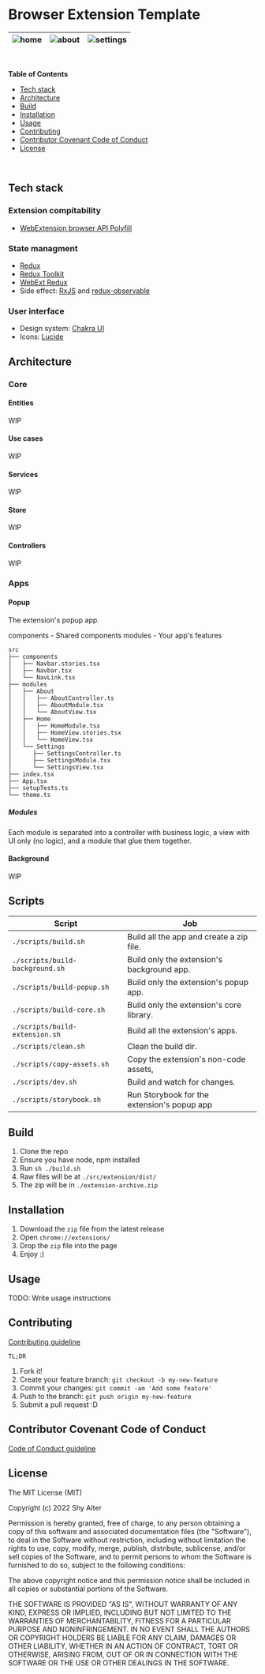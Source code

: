 # Browser Extension Template

| ![home](https://user-images.githubusercontent.com/13174025/230798365-c448e8e4-864f-40bd-89e3-7a05f5a2418d.png) | ![about](https://user-images.githubusercontent.com/13174025/230798368-8bb5c4d1-61c1-4f0a-8766-96e1e07d4988.png) | ![settings](https://user-images.githubusercontent.com/13174025/230798370-f04a1ab2-f74c-4bca-8c3e-2838f822f592.png) |
| -------------------------------------------------------------------------------------------------------------- | --------------------------------------------------------------------------------------------------------------- | ------------------------------------------------------------------------------------------------------------------ |

<br>

**Table of Contents**

- [Tech stack](#tech-stack)
- [Architecture](#architecture)
- [Build](#build)
- [Installation](#installation)
- [Usage](#usage)
- [Contributing](#contributing)
- [Contributor Covenant Code of Conduct](#contributor-covenant-code-of-conduct)
- [License](#license)

<br>

## Tech stack

### Extension compitability

- [WebExtension browser API Polyfill](https://github.com/mozilla/webextension-polyfill)

### State managment

- [Redux](https://redux.js.org/)
- [Redux Toolkit](https://redux-toolkit.js.org/)
- [WebExt Redux](https://github.com/tshaddix/webext-redux)
- Side effect: [RxJS](https://rxjs.dev/guide/overview) and [redux-observable](https://redux-observable.js.org/)

### User interface

- Design system: [Chakra UI](https://chakra-ui.com/)
- Icons: [Lucide](https://lucide.dev/)

## Architecture

### Core

#### Entities

WIP

#### Use cases

WIP

#### Services

WIP

#### Store

WIP

#### Controllers

WIP

### Apps

#### Popup

The extension's popup app.

components - Shared components
modules - Your app's features

```console
src
├── components
│   ├── Navbar.stories.tsx
│   ├── Navbar.tsx
│   └── NavLink.tsx
├── modules
│   ├── About
│   │   ├── AboutController.ts
│   │   ├── AboutModule.tsx
│   │   └── AboutView.tsx
│   ├── Home
│   │   ├── HomeModule.tsx
│   │   ├── HomeView.stories.tsx
│   │   └── HomeView.tsx
│   └── Settings
│      ├── SettingsController.ts
│      ├── SettingsModule.tsx
│      └── SettingsView.tsx
├── index.tsx
├── App.tsx
├── setupTests.ts
└── theme.ts
```

##### Modules

Each module is separated into a controller with business logic, a view with UI only (no logic), and a module that glue them together.

#### Background

WIP

## Scripts

| Script                          | Job                                         |
| ------------------------------- | ------------------------------------------- |
| `./scripts/build.sh`            | Build all the app and create a zip file.    |
| `./scripts/build-background.sh` | Build only the extension's background app.  |
| `./scripts/build-popup.sh`      | Build only the extension's popup app.       |
| `./scripts/build-core.sh`       | Build only the extension's core library.    |
| `./scripts/build-extension.sh`  | Build all the extension's apps.             |
| `./scripts/clean.sh`            | Clean the build dir.                        |
| `./scripts/copy-assets.sh`      | Copy the extension's non-code assets,       |
| `./scripts/dev.sh`              | Build and watch for changes.                |
| `./scripts/storybook.sh`        | Run Storybook for the extension's popup app |

## Build

1. Clone the repo
2. Ensure you have node, npm installed
3. Run `sh ./build.sh`
4. Raw files will be at `./src/extension/dist/`
5. The zip will be in `./extension-archive.zip`

## Installation

1. Download the `zip` file from the latest release
2. Open `chrome://extensions/`
3. Drop the `zip` file into the page
4. Enjoy :)

## Usage

TODO: Write usage instructions

## Contributing

[Contributing guideline](./CONTRIBUTING.md)

`TL;DR`

1. Fork it!
2. Create your feature branch: `git checkout -b my-new-feature`
3. Commit your changes: `git commit -am 'Add some feature'`
4. Push to the branch: `git push origin my-new-feature`
5. Submit a pull request :D

## Contributor Covenant Code of Conduct

[Code of Conduct guideline](./CODE_OF_CONDUCT.md)

## License

The MIT License (MIT)

Copyright (c) 2022 Shy Alter

Permission is hereby granted, free of charge, to any person obtaining a copy of this software and associated documentation files (the "Software"), to deal in the Software without restriction, including without limitation the rights to use, copy, modify, merge, publish, distribute, sublicense, and/or sell copies of the Software, and to permit persons to whom the Software is furnished to do so, subject to the following conditions:

The above copyright notice and this permission notice shall be included in all copies or substantial portions of the Software.

THE SOFTWARE IS PROVIDED "AS IS", WITHOUT WARRANTY OF ANY KIND, EXPRESS OR IMPLIED, INCLUDING BUT NOT LIMITED TO THE WARRANTIES OF MERCHANTABILITY, FITNESS FOR A PARTICULAR PURPOSE AND NONINFRINGEMENT. IN NO EVENT SHALL THE AUTHORS OR COPYRIGHT HOLDERS BE LIABLE FOR ANY CLAIM, DAMAGES OR OTHER LIABILITY, WHETHER IN AN ACTION OF CONTRACT, TORT OR OTHERWISE, ARISING FROM, OUT OF OR IN CONNECTION WITH THE SOFTWARE OR THE USE OR OTHER DEALINGS IN THE SOFTWARE.
